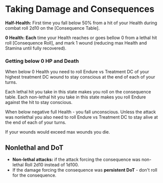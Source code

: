# Taking Damage and Consequences

**Half-Health:** First time you fall below 50% from a hit of your Health during combat roll 2d10 on the [Consequence Table].

**0 Health:** **Each** time your Health reaches or goes bellow 0 from a lethal hit roll  [Consequence Roll], and mark 1 wound (reducing max Health and Stamina until fully recovered).
### Getting below 0 HP and Death
When below 0 Health you need to roll Endure vs Treatment DC of your highest treatment DC wound to stay conscious at the end of each of your turns.

Each lethal hit you take in this state makes you roll on the consequence table.
Each non-lethal hit you take in this state makes you roll Endure against the hit to stay conscious.

When below negative full Health - you fall unconscious. Unless the attack was nonlethal you also need to roll Endure vs Treatment DC to stay alive at the end of each of your turns.

If your wounds would exceed max wounds you die.
## Nonlethal and DoT
- **Non-lethal attacks:** if the attack forcing the consequence was non-lethal Roll 2d10 instead of 1d100.
- If the damage forcing the consequence was **persistent DoT** - don't roll for the consequence.
